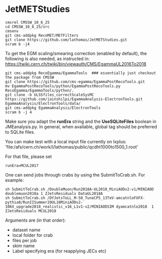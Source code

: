 # JetMETStudies

```
cmsrel CMSSW_10_6_25
cd CMSSW_10_6_25/src
cmsenv
git cms-addpkg RecoMET/METFilters
git clone https://github.com/lathomas/JetMETStudies.git 
scram b -j4
```

To get the EGM scaling/smearing correction (enabled by default), the following is also needed, as instructed in: <br>
https://twiki.cern.ch/twiki/bin/viewauth/CMS/EgammaUL2016To2018
```
git cms-addpkg RecoEgamma/EgammaTools  ### essentially just checkout the package from CMSSW
git clone https://github.com/cms-egamma/EgammaPostRecoTools.git
mv EgammaPostRecoTools/python/EgammaPostRecoTools.py RecoEgamma/EgammaTools/python/.
git clone -b ULSSfiles_correctScaleSysMC https://github.com/jainshilpi/EgammaAnalysis-ElectronTools.git EgammaAnalysis/ElectronTools/data/
git cms-addpkg EgammaAnalysis/ElectronTools
scram b -j 4
```


Make sure you adapt the **runEra** string and the **UseSQLiteFiles** boolean in JMEanalysis.py. 
In general, when available, global tag should be preferred to SQLite files. 

You can make test with a local input file currently on lxplus: 
'file:/afs/cern.ch/work/l/lathomas/public/qcdht1000to1500_1.root'

For that file, please set
```
runEra=MCUL2017
```


One can send jobs through crabs by using the SubmitToCrab.sh. For example: 
```
sh SubmitToCrab.sh /DoubleMuon/Run2018A-UL2018_MiniAODv2-v1/MINIAOD doublemuon2018a 1 ZJetsResiduals DataUL2018A
sh SubmitToCrab.sh /DYJetsToLL_M-50_TuneCP5_13TeV-amcatnloFXFX-pythia8/RunIISummer20UL18MiniAODv2-106X_upgrade2018_realistic_v16_L1v1-v2/MINIAODSIM dyamcatnlo2018  1 ZJetsResiduals MCUL2018
```

Arguments are (in that order):
- dataset name
- local folder for crab 
- files per job 
- skim name
- Label specifying era (for reapplying JECs etc)